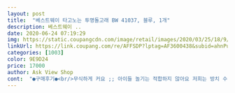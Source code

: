 ```yaml
---
layout: post 
title:  "베스트웨이 타고노는 투명돌고래 BW 41037, 블루, 1개" 
description: 베스트웨이 ..
date: 2020-06-24 07:19:29 
img: https://static.coupangcdn.com/image/retail/images/2020/03/25/18/9/bbd72fdb-5cda-4bf5-b908-5bbbe8e50269.jpg 
linkUrl: https://link.coupang.com/re/AFFSDP?lptag=AF3600438&subid=ahnPublicAsk&pageKey=1391189714&itemId=2426514135&vendorItemId=70784126067&traceid=V0-113-631191971ce9e453 
categories: [1003] 
color: 9E9D24 
price: 17000 
author: Ask View Shop 
cont:  "●구매후기●<br/>무식하게 커요 ;; 아이들 놀기는 적합하지 않아요 저희는 방치 수준 이에요<br/>좋아요<br/>" 
---
```

